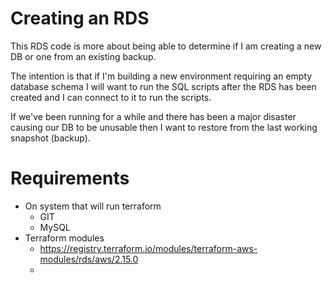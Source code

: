 # Creating an RDS

This RDS code is more about being able to determine if I am creating a new DB or one from an existing backup.

The intention is that if I'm building a new environment requiring an empty database schema I will want to run the SQL scripts after the RDS has been created and I can connect to it to run the scripts.

If we've been running for a while and there has been a major disaster causing our DB to be unusable then I want to restore from the last working snapshot (backup).

# Requirements

* On system that will run terraform
  - GIT
  - MySQL
* Terraform modules
  - https://registry.terraform.io/modules/terraform-aws-modules/rds/aws/2.15.0
  - 
